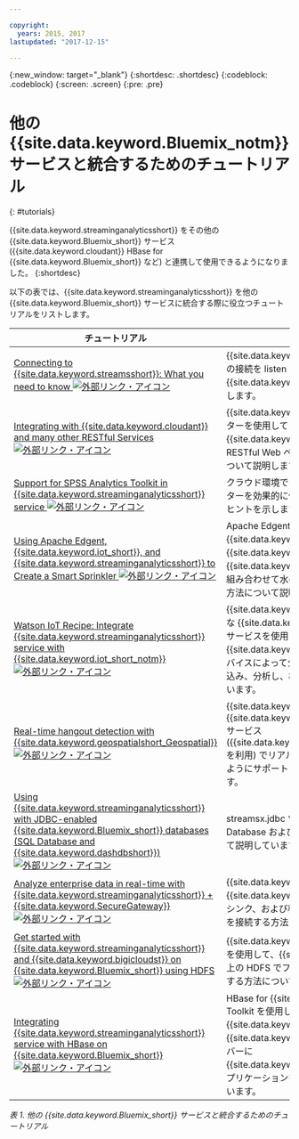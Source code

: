 ```yaml
---

copyright:
  years: 2015, 2017
lastupdated: "2017-12-15"

---
```


<!-- Attribute definitions -->
{:new_window: target="_blank"}
{:shortdesc: .shortdesc}
{:codeblock: .codeblock}
{:screen: .screen}
{:pre: .pre}

# 他の {{site.data.keyword.Bluemix_notm}} サービスと統合するためのチュートリアル
{: #tutorials}


{{site.data.keyword.streaminganalyticsshort}} をその他の {{site.data.keyword.Bluemix_short}} サービス ({{site.data.keyword.cloudant}} HBase for {{site.data.keyword.Bluemix_short}} など) と連携して使用できるようになりました。
{:shortdesc}

以下の表では、{{site.data.keyword.streaminganalyticsshort}} を他の {{site.data.keyword.Bluemix_short}} サービスに統合する際に役立つチュートリアルをリストします。


| チュートリアル | 説明   |
|----------|--------|
| [Connecting to {{site.data.keyword.streamsshort}}: What you need to know ![外部リンク・アイコン](../../icons/launch-glyph.svg "外部リンク・アイコン")](https://ibm.co/2iDHfFt) | {{site.data.keyword.streaminganalyticsshort}} での接続を listen する{{site.data.keyword.streamsshort}} 演算子を使用します。  |
| [Integrating with {{site.data.keyword.cloudant}} and many other RESTful Services ![外部リンク・アイコン](../../icons/launch-glyph.svg "外部リンク・アイコン")](https://developer.ibm.com/streamsdev/docs/integrating-with-cloudant-and-many-other-restful-services/) | {{site.data.keyword.streamsshort}} HTTP アダプターを使用して SPL アプリケーションを {{site.data.keyword.cloudant}} および他の RESTful Web ベース・サービスに統合する方法について説明します。 |
| [Support for SPSS Analytics Toolkit in {{site.data.keyword.streaminganalyticsshort}} service ![外部リンク・アイコン](../../icons/launch-glyph.svg "外部リンク・アイコン")](https://developer.ibm.com/streamsdev/docs/spss-in-bluemix-streaming-analytics-service/) | クラウド環境で SPSS Analytics Toolkit オペレーターを効果的に使用するために必要ないくつかのヒントを示します。 |
| [Using Apache Edgent, {{site.data.keyword.iot_short}}, and {{site.data.keyword.streaminganalyticsshort}} to Create a Smart Sprinkler ![外部リンク・アイコン](../../icons/launch-glyph.svg "外部リンク・アイコン")](https://developer.ibm.com/bluemix/2016/06/01/better-analytics-with-apache-quarks/)| Apache Edgent、{{site.data.keyword.streaminganalyticsshort}}、{{site.data.keyword.iot_short}}、および他の {{site.data.keyword.Bluemix_short}} サービスを組み合わせて水の保全ソリューションを開発する方法について説明しています。 |
| [Watson IoT Recipe: Integrate {{site.data.keyword.streaminganalyticsshort}} service with {{site.data.keyword.iot_short_notm}} ![外部リンク・アイコン](../../icons/launch-glyph.svg "外部リンク・アイコン")](https://developer.ibm.com/recipes/tutorials/integrate-ibm-streaming-analytics-service-with-watson-iot-platform/)| {{site.data.keyword.Bluemix_short}} で使用可能な {{site.data.keyword.streaminganalyticsshort}} サービスを使用して、{{site.data.keyword.iot_short_notm}} で、IoT デバイスによって公開されたイベントを迅速に取り込み、分析し、相関付ける方法について説明しています。|
| [Real-time hangout detection with {{site.data.keyword.geospatialshort_Geospatial}} ![外部リンク・アイコン](../../icons/launch-glyph.svg "外部リンク・アイコン")](https://developer.ibm.com/bluemix/2016/05/27/real-time-hangout-detection/)	| {{site.data.keyword.Bluemix_short}} 内の {{site.data.keyword.geospatialshort_Geospatial}} サービス ({{site.data.keyword.streaminganalyticsshort}} を利用) でリアルタイム・ハングアウト検出がどのようにサポートされるのかについて説明しています。|
| [Using {{site.data.keyword.streaminganalyticsshort}} with JDBC-enabled {{site.data.keyword.Bluemix_short}} databases (SQL Database and {{site.data.keyword.dashdbshort}}) ![外部リンク・アイコン](../../icons/launch-glyph.svg "外部リンク・アイコン")](https://developer.ibm.com/bluemix/2016/01/26/streaming-analytics-with-jdbc-enabled-databases/)	| streamsx.jdbc ツールキットを使用して SQL Database および dashDB と統合する方法について説明しています。	|
| [Analyze enterprise data in real-time with {{site.data.keyword.streaminganalyticsshort}} + {{site.data.keyword.SecureGateway}} ![外部リンク・アイコン](../../icons/launch-glyph.svg "外部リンク・アイコン")](https://developer.ibm.com/bluemix/2016/02/17/analyze-enterprise-data-with-streaming-analytics-secure-gateway/) | {{site.data.keyword.SecureGateway}} トンネル、{{site.data.keyword.streamsshort}} ソースおよびシンク、および移動中のエンタープライズ・データを接続する方法について説明しています。	|
| [Get started with {{site.data.keyword.streaminganalyticsshort}} and {{site.data.keyword.bigicloudst}} on {{site.data.keyword.Bluemix_short}} using HDFS ![外部リンク・アイコン](../../icons/launch-glyph.svg "外部リンク・アイコン")](https://developer.ibm.com/bluemix/2016/02/26/streaming-analytics-and-biginsights-using-hdfs/)	| {{site.data.keyword.streamsshort}} オペレーターを使用して、{{site.data.keyword.Bluemix_short}} 上の HDFS でファイルを読み取りおよび書き込みする方法について説明しています。	|
| [Integrating {{site.data.keyword.streaminganalyticsshort}} service with HBase on {{site.data.keyword.Bluemix_short}} ![外部リンク・アイコン](../../icons/launch-glyph.svg "外部リンク・アイコン")](https://developer.ibm.com/streamsdev/docs/integrating-streams-biginsights-hbase-service-bluemix/)| HBase for {{site.data.keyword.Bluemix_short}} Toolkit を使用して、{{site.data.keyword.Bluemix_short}} で {{site.data.keyword.bigicloudst}} の HBase サーバーに {{site.data.keyword.streaminganalyticsshort}} アプリケーションを統合する方法について説明しています。	|

*表 1. 他の {{site.data.keyword.Bluemix_short}} サービスと統合するためのチュートリアル*
